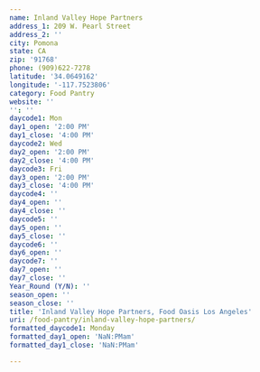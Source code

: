 ```yaml
---
name: Inland Valley Hope Partners
address_1: 209 W. Pearl Street
address_2: ''
city: Pomona
state: CA
zip: '91768'
phone: (909)622-7278
latitude: '34.0649162'
longitude: '-117.7523806'
category: Food Pantry
website: ''
'': ''
daycode1: Mon
day1_open: '2:00 PM'
day1_close: '4:00 PM'
daycode2: Wed
day2_open: '2:00 PM'
day2_close: '4:00 PM'
daycode3: Fri
day3_open: '2:00 PM'
day3_close: '4:00 PM'
daycode4: ''
day4_open: ''
day4_close: ''
daycode5: ''
day5_open: ''
day5_close: ''
daycode6: ''
day6_open: ''
daycode7: ''
day7_open: ''
day7_close: ''
Year_Round (Y/N): ''
season_open: ''
season_close: ''
title: 'Inland Valley Hope Partners, Food Oasis Los Angeles'
uri: /food-pantry/inland-valley-hope-partners/
formatted_daycode1: Monday
formatted_day1_open: 'NaN:PMam'
formatted_day1_close: 'NaN:PMam'

---
```

